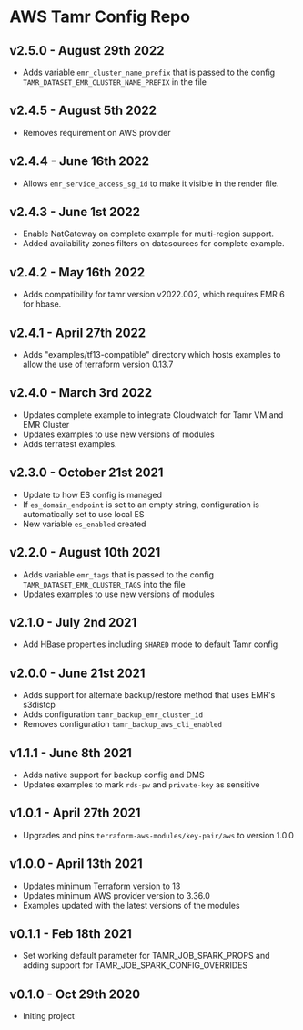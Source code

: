 # AWS Tamr Config Repo

## v2.5.0 - August 29th 2022
* Adds variable `emr_cluster_name_prefix` that is passed to the config `TAMR_DATASET_EMR_CLUSTER_NAME_PREFIX` in the file

## v2.4.5 - August 5th 2022
* Removes requirement on AWS provider

## v2.4.4 - June 16th 2022
* Allows `emr_service_access_sg_id` to make it visible in the render file.

## v2.4.3 - June 1st 2022
* Enable NatGateway on complete example for multi-region support.
* Added availability zones filters on datasources for complete example.

## v2.4.2 - May 16th 2022
* Adds compatibility for tamr version v2022.002, which requires EMR 6 for hbase.

## v2.4.1 - April 27th 2022
* Adds "examples/tf13-compatible" directory which hosts examples to allow the use of terraform version 0.13.7

## v2.4.0 - March 3rd 2022
* Updates complete example to integrate Cloudwatch for Tamr VM and EMR Cluster
* Updates examples to use new versions of modules
* Adds terratest examples.

## v2.3.0 - October 21st 2021
* Update to how ES config is managed
* If `es_domain_endpoint` is set to an empty string, configuration is automatically set to use local ES
* New variable `es_enabled` created

## v2.2.0 - August 10th 2021
* Adds variable `emr_tags` that is passed to the config `TAMR_DATASET_EMR_CLUSTER_TAGS` into the file
* Updates examples to use new versions of modules

## v2.1.0 - July 2nd 2021
* Add HBase properties including `SHARED` mode to default Tamr config

## v2.0.0 - June 21st 2021
* Adds support for alternate backup/restore method that uses EMR's s3distcp
* Adds configuration `tamr_backup_emr_cluster_id`
* Removes configuration `tamr_backup_aws_cli_enabled`

## v1.1.1 - June 8th 2021
* Adds native support for backup config and DMS
* Updates examples to mark `rds-pw` and `private-key` as sensitive

## v1.0.1 - April 27th 2021
* Upgrades and pins `terraform-aws-modules/key-pair/aws` to version 1.0.0

## v1.0.0 - April 13th 2021
* Updates minimum Terraform version to 13
* Updates minimum AWS provider version to 3.36.0
* Examples updated with the latest versions of the modules

## v0.1.1 - Feb 18th 2021
* Set working default parameter for TAMR_JOB_SPARK_PROPS and adding support for TAMR_JOB_SPARK_CONFIG_OVERRIDES

## v0.1.0 - Oct 29th 2020
* Initing project
